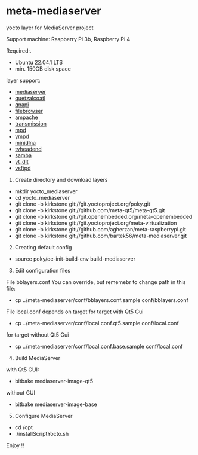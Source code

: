 # meta-mediaserver
yocto layer for MediaServer project

Support machine: Raspberry Pi 3b, Raspberry Pi 4

Required:.
- Ubuntu 22.04.1 LTS
- min. 150GB disk space

layer support:
- [mediaserver](https://github.com/bartek56/MediaServer)
- [quetzalcoatl](https://github.com/bartek56/quetzalcoatl)
- [qnapi](https://github.com/QNapi/qnapi)
- [filebrowser](https://github.com/filebrowser/filebrowser)
- [ampache](https://github.com/ampache/ampache)
- [transmission](https://github.com/transmission/transmission)
- [mpd](https://github.com/MusicPlayerDaemon/MPD)
- [ympd](https://github.com/notandy/ympd)
- [minidlna](https://github.com/azatoth/minidlna)
- [tvheadend](https://github.com/tvheadend/tvheadend)
- [samba](https://github.com/samba-team/samba)
- [yt_dlt](https://github.com/yt-dlp/yt-dlp)
- [vsftpd](https://github.com/djarosz/vsftpd)


1. Create directory and download layers

- mkdir yocto_mediaserver
- cd yocto_mediaserver
- git clone -b kirkstone git://git.yoctoproject.org/poky.git
- git clone -b kirkstone git://github.com/meta-qt5/meta-qt5.git
- git clone -b kirkstone git://git.openembedded.org/meta-openembedded
- git clone -b kirkstone git://git.yoctoproject.org/meta-virtualization
- git clone -b kirkstone git://github.com/agherzan/meta-raspberrypi.git
- git clone -b kirkstone git://github.com/bartek56/meta-mediaserver.git


2. Creating default config 

- source poky/oe-init-build-env build-mediaserver

3. Edit configuration files

File bblayers.conf You can override, but rememebr to change path in this file: 
- cp ../meta-mediaserver/conf/bblayers.conf.sample conf/bblayers.conf 

File local.conf depends on target
for target with Qt5 Gui
- cp ../meta-mediaserver/conf/local.conf.qt5.sample conf/local.conf

for target without Qt5 Gui
- cp ../meta-mediaserver/conf/local.conf.base.sample conf/local.conf


4. Build MediaServer

with Qt5 GUI:
- bitbake mediaserver-image-qt5

without GUI
- bitbake mediaserver-image-base

5. Configure MediaServer

- cd /opt
- ./installScriptYocto.sh


Enjoy !!
